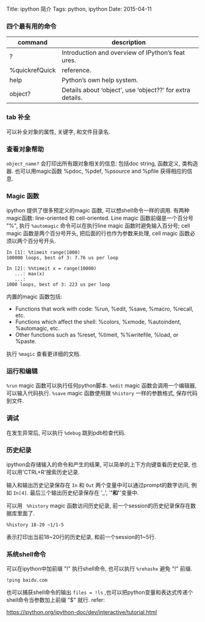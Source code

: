 Title: ipython 简介
Tags: python, ipython
Date: 2015-04-11

### 四个最有用的命令

command    | description
-----------|-------------
?          | Introduction and overview of IPython’s feat        ures.
%quickrefQuick | reference.
help    | Python’s own help system.
object? | Details about ‘object’, use ‘object??’ for extra details. 

### tab 补全

可以补全对象的属性, 关键字, 和文件目录名.

### 查看对象帮助

`object_name?` 会打印出所有跟对象相关的信息: 包括doc string, 函数定义, 类构造器. 也可以用magic函数 %pdoc, %pdef, %psource and %pfile 获得相应的信息.

### Magic 函数

ipython 提供了很多预定义的magic 函数, 可以想shell命令一样的调用. 有两种magic函数: line-oriented 和 cell-oriented.  Line magic 函数前缀是一个百分号 "%", 执行 `%automagic` 命令可以在执行line magic 函数时避免输入百分号; cell magic 函数是两个百分号开头, 把后面的行也作为参数来处理, cell magic 函数必须以两个百分号开头.

    In [1]: %timeit range(1000)
    100000 loops, best of 3: 7.76 us per loop

    In [2]: %%timeit x = range(10000)
       ...: max(x)
       ...:
    1000 loops, best of 3: 223 us per loop

内置的magic 函数包括:

- Functions that work with code: %run, %edit, %save, %macro, %recall, etc.
- Functions which affect the shell: %colors, %xmode, %autoindent, %automagic, etc.
- Other functions such as %reset, %timeit, %%writefile, %load, or %paste.

执行 `%magic` 查看更详细的文档.

### 运行和编辑

`%run` magic 函数可以执行任何python脚本.
`%edit` magic 函数会调用一个编辑器, 可以输入代码执行.
`%save` magic 函数使用跟 `%history` 一样的参数格式, 保存代码到文件.

### 调试

在发生异常后, 可以执行 `%debug` 跳到pdb检查代码.


### 历史纪录

ipython会存储输入的命令和产生的结果, 可以简单的上下方向键查看历史纪录, 也可以用'CTRL+R'搜索历史记录.

输入和输出历史记录保存在 `In` 和 `Out` 两个变量中可以通过prompt的数字访问, 例如 `In[4]`. 最后三个输出历史纪录保存在 '_', '__'和'__'变量中.

可以用 ` %history` magic 函数访问历史纪录, 前一个session的历史纪录保存在数据库里面了.

    %history 18-20 ~1/1-5 

表示打印出当前18~20行的历史纪录, 和前一个session的1~5行.

### 系统shell命令

可以在ipython中加前缀 "!" 执行shell命令, 也可以执行 `%rehashx` 避免 "!" 前缀.

    !ping baidu.com

也可以捕获shell命令的输出 `files = !ls` ,也可以把python变量和表达式传递个shell命令当参数加上前缀 "$" 就行.
refer:

https://ipython.org/ipython-doc/dev/interactive/tutorial.html
